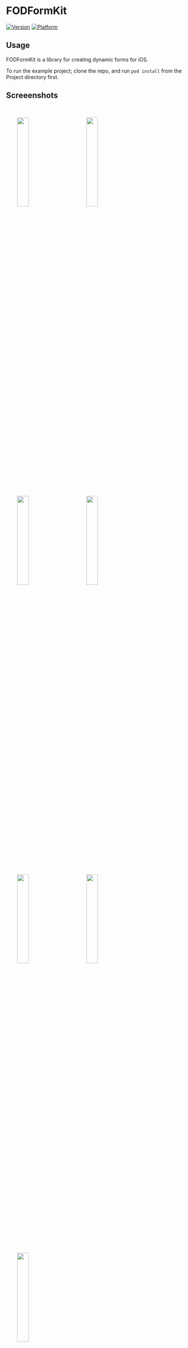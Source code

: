 # FODFormKit

[![Version](http://cocoapod-badges.herokuapp.com/v/FODFormKit/badge.png)](http://cocoadocs.org/docsets/FODFormKit)
[![Platform](http://cocoapod-badges.herokuapp.com/p/FODFormKit/badge.png)](http://cocoadocs.org/docsets/FODFormKit)

## Usage

FODFormKit is a library for creating dynamic forms for iOS.

To run the example project; clone the repo, and run `pod install` from the Project directory first.

## Screeenshots

<img src="https://github.com/frankodwyer/FODFormKit/raw/master/screenshots/form-with-subform.png" width="25%" height="25%" style="padding:30px;"/>
<img src="https://github.com/frankodwyer/FODFormKit/raw/master/screenshots/form-with-subform-pushed.png" width="25%" height="25%" style="padding:30px;"/>
<img src="https://github.com/frankodwyer/FODFormKit/raw/master/screenshots/inline-subform-collapsed.png" width="25%" height="25%" style="padding:30px;"/>
<img src="https://github.com/frankodwyer/FODFormKit/raw/master/screenshots/inline-subform-expanded.png" width="25%" height="25%" style="padding:30px;"/>
<img src="https://github.com/frankodwyer/FODFormKit/raw/master/screenshots/textfield-navigation.png" width="25%" height="25%" style="padding:30px;"/>
<img src="https://github.com/frankodwyer/FODFormKit/raw/master/screenshots/inline-picker-expanded.png" width="25%" height="25%" style="padding:30px;"/>
<img src="https://github.com/frankodwyer/FODFormKit/raw/master/screenshots/inline-date-editor-expanded.png" width="25%" height="25%" style="padding:30px;"/>

## Requirements

FODFormKit currently requires iOS7. It mostly works on iOS6 with cosmetic issues, but I don't have a need for this currently so I'm unlikely to fix them myself. Pull requests with iOS6 fixes are welcome, though.

## Installation

FODFormKit is available through [CocoaPods](http://cocoapods.org), to install
it simply add the following line to your Podfile:

    pod "FODFormKit"

## Author

Frank O'Dwyer

## License

FODFormKit is available under the MIT license. See the LICENSE file for more info.

